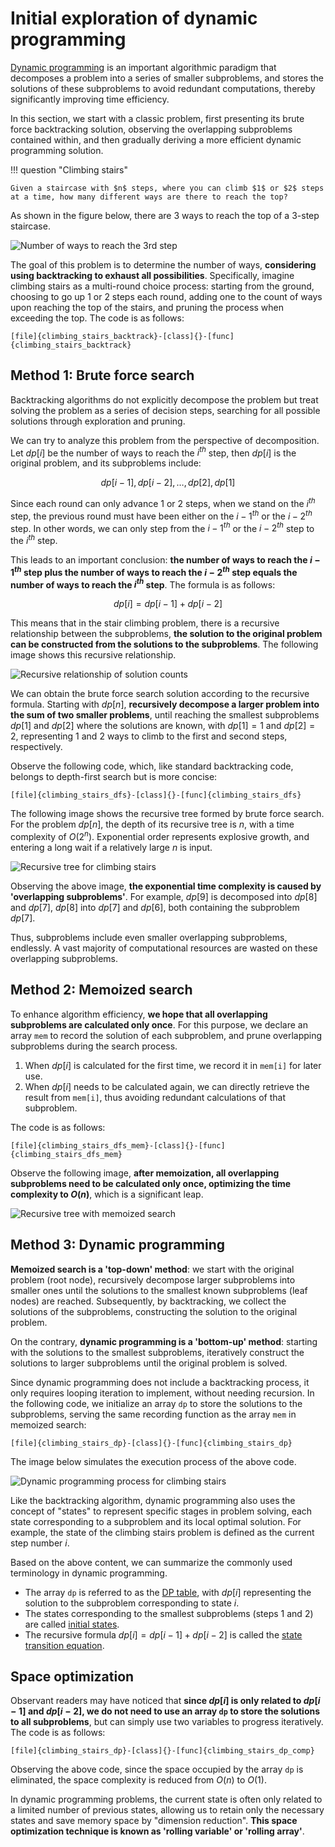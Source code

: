# Initial exploration of dynamic programming

<u>Dynamic programming</u> is an important algorithmic paradigm that decomposes a problem into a series of smaller subproblems, and stores the solutions of these subproblems to avoid redundant computations, thereby significantly improving time efficiency.

In this section, we start with a classic problem, first presenting its brute force backtracking solution, observing the overlapping subproblems contained within, and then gradually deriving a more efficient dynamic programming solution.

!!! question "Climbing stairs"

    Given a staircase with $n$ steps, where you can climb $1$ or $2$ steps at a time, how many different ways are there to reach the top?

As shown in the figure below, there are $3$ ways to reach the top of a $3$-step staircase.

![Number of ways to reach the 3rd step](intro_to_dynamic_programming.assets/climbing_stairs_example.png)

The goal of this problem is to determine the number of ways, **considering using backtracking to exhaust all possibilities**. Specifically, imagine climbing stairs as a multi-round choice process: starting from the ground, choosing to go up $1$ or $2$ steps each round, adding one to the count of ways upon reaching the top of the stairs, and pruning the process when exceeding the top. The code is as follows:

```src
[file]{climbing_stairs_backtrack}-[class]{}-[func]{climbing_stairs_backtrack}
```

## Method 1: Brute force search

Backtracking algorithms do not explicitly decompose the problem but treat solving the problem as a series of decision steps, searching for all possible solutions through exploration and pruning.

We can try to analyze this problem from the perspective of decomposition. Let $dp[i]$ be the number of ways to reach the $i^{th}$ step, then $dp[i]$ is the original problem, and its subproblems include:

$$
dp[i-1], dp[i-2], \dots, dp[2], dp[1]
$$

Since each round can only advance $1$ or $2$ steps, when we stand on the $i^{th}$ step, the previous round must have been either on the $i-1^{th}$ or the $i-2^{th}$ step. In other words, we can only step from the $i-1^{th}$ or the $i-2^{th}$ step to the $i^{th}$ step.

This leads to an important conclusion: **the number of ways to reach the $i-1^{th}$ step plus the number of ways to reach the $i-2^{th}$ step equals the number of ways to reach the $i^{th}$ step**. The formula is as follows:

$$
dp[i] = dp[i-1] + dp[i-2]
$$

This means that in the stair climbing problem, there is a recursive relationship between the subproblems, **the solution to the original problem can be constructed from the solutions to the subproblems**. The following image shows this recursive relationship.

![Recursive relationship of solution counts](intro_to_dynamic_programming.assets/climbing_stairs_state_transfer.png)

We can obtain the brute force search solution according to the recursive formula. Starting with $dp[n]$, **recursively decompose a larger problem into the sum of two smaller problems**, until reaching the smallest subproblems $dp[1]$ and $dp[2]$ where the solutions are known, with $dp[1] = 1$ and $dp[2] = 2$, representing $1$ and $2$ ways to climb to the first and second steps, respectively.

Observe the following code, which, like standard backtracking code, belongs to depth-first search but is more concise:

```src
[file]{climbing_stairs_dfs}-[class]{}-[func]{climbing_stairs_dfs}
```

The following image shows the recursive tree formed by brute force search. For the problem $dp[n]$, the depth of its recursive tree is $n$, with a time complexity of $O(2^n)$. Exponential order represents explosive growth, and entering a long wait if a relatively large $n$ is input.

![Recursive tree for climbing stairs](intro_to_dynamic_programming.assets/climbing_stairs_dfs_tree.png)

Observing the above image, **the exponential time complexity is caused by 'overlapping subproblems'**. For example, $dp[9]$ is decomposed into $dp[8]$ and $dp[7]$, $dp[8]$ into $dp[7]$ and $dp[6]$, both containing the subproblem $dp[7]$.

Thus, subproblems include even smaller overlapping subproblems, endlessly. A vast majority of computational resources are wasted on these overlapping subproblems.

## Method 2: Memoized search

To enhance algorithm efficiency, **we hope that all overlapping subproblems are calculated only once**. For this purpose, we declare an array `mem` to record the solution of each subproblem, and prune overlapping subproblems during the search process.

1. When $dp[i]$ is calculated for the first time, we record it in `mem[i]` for later use.
2. When $dp[i]$ needs to be calculated again, we can directly retrieve the result from `mem[i]`, thus avoiding redundant calculations of that subproblem.

The code is as follows:

```src
[file]{climbing_stairs_dfs_mem}-[class]{}-[func]{climbing_stairs_dfs_mem}
```

Observe the following image, **after memoization, all overlapping subproblems need to be calculated only once, optimizing the time complexity to $O(n)$**, which is a significant leap.

![Recursive tree with memoized search](intro_to_dynamic_programming.assets/climbing_stairs_dfs_memo_tree.png)

## Method 3: Dynamic programming

**Memoized search is a 'top-down' method**: we start with the original problem (root node), recursively decompose larger subproblems into smaller ones until the solutions to the smallest known subproblems (leaf nodes) are reached. Subsequently, by backtracking, we collect the solutions of the subproblems, constructing the solution to the original problem.

On the contrary, **dynamic programming is a 'bottom-up' method**: starting with the solutions to the smallest subproblems, iteratively construct the solutions to larger subproblems until the original problem is solved.

Since dynamic programming does not include a backtracking process, it only requires looping iteration to implement, without needing recursion. In the following code, we initialize an array `dp` to store the solutions to the subproblems, serving the same recording function as the array `mem` in memoized search:

```src
[file]{climbing_stairs_dp}-[class]{}-[func]{climbing_stairs_dp}
```

The image below simulates the execution process of the above code.

![Dynamic programming process for climbing stairs](intro_to_dynamic_programming.assets/climbing_stairs_dp.png)

Like the backtracking algorithm, dynamic programming also uses the concept of "states" to represent specific stages in problem solving, each state corresponding to a subproblem and its local optimal solution. For example, the state of the climbing stairs problem is defined as the current step number $i$.

Based on the above content, we can summarize the commonly used terminology in dynamic programming.

- The array `dp` is referred to as the <u>DP table</u>, with $dp[i]$ representing the solution to the subproblem corresponding to state $i$.
- The states corresponding to the smallest subproblems (steps $1$ and $2$) are called <u>initial states</u>.
- The recursive formula $dp[i] = dp[i-1] + dp[i-2]$ is called the <u>state transition equation</u>.

## Space optimization

Observant readers may have noticed that **since $dp[i]$ is only related to $dp[i-1]$ and $dp[i-2]$, we do not need to use an array `dp` to store the solutions to all subproblems**, but can simply use two variables to progress iteratively. The code is as follows:

```src
[file]{climbing_stairs_dp}-[class]{}-[func]{climbing_stairs_dp_comp}
```

Observing the above code, since the space occupied by the array `dp` is eliminated, the space complexity is reduced from $O(n)$ to $O(1)$.

In dynamic programming problems, the current state is often only related to a limited number of previous states, allowing us to retain only the necessary states and save memory space by "dimension reduction". **This space optimization technique is known as 'rolling variable' or 'rolling array'**.
